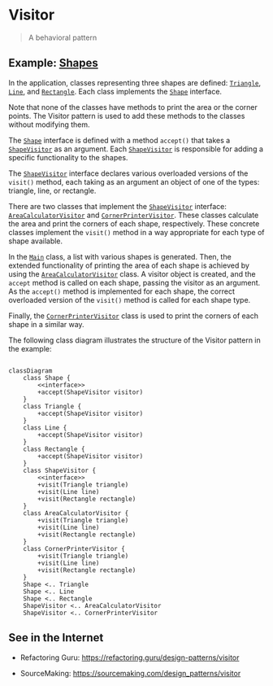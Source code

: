 # Visitor

> A behavioral pattern

## Example: [Shapes](../../src/main/java/visitor/shapes)

In the application, classes representing three shapes are defined: [`Triangle`](../../src/main/java/visitor/shapes/Triangle.java), [`Line`](../../src/main/java/visitor/shapes/Line.java), and [`Rectangle`](../../src/main/java/visitor/shapes/Rectangle.java). Each class implements the [`Shape`](../../src/main/java/visitor/shapes/Shape.java) interface.

Note that none of the classes have methods to print the area or the corner points. The Visitor pattern is used to add these methods to the classes without modifying them.

The [`Shape`](../../src/main/java/visitor/shapes/Shape.java) interface is defined with a method `accept()` that takes a [`ShapeVisitor`](../../src/main/java/visitor/shapes/ShapeVisitor.java) as an argument. Each [`ShapeVisitor`](../../src/main/java/visitor/shapes/ShapeVisitor.java) is responsible for adding a specific functionality to the shapes.

The [`ShapeVisitor`](../../src/main/java/visitor/shapes/ShapeVisitor.java) interface declares various overloaded versions of the `visit()` method, each taking as an argument an object of one of the types: triangle, line, or rectangle.

There are two classes that implement the [`ShapeVisitor`](../../src/main/java/visitor/shapes/ShapeVisitor.java) interface: [`AreaCalculatorVisitor`](../../src/main/java/visitor/shapes/AreaCalculatorVisitor.java) and [`CornerPrinterVisitor`](../../src/main/java/visitor/shapes/CornerPrinterVisitor.java). These classes calculate the area and print the corners of each shape, respectively. These concrete classes implement the `visit()` method in a way appropriate for each type of shape available.

In the [`Main`](../../src/main/java/visitor/shapes/Main.java) class, a list with various shapes is generated. Then, the extended functionality of printing the area of each shape is achieved by using the [`AreaCalculatorVisitor`](../../src/main/java/visitor/shapes/AreaCalculatorVisitor.java) class. A visitor object is created, and the `accept` method is called on each shape, passing the visitor as an argument. As the `accept()` method is implemented for each shape, the correct overloaded version of the `visit()` method is called for each shape type.

Finally, the [`CornerPrinterVisitor`](../../src/main/java/visitor/shapes/CornerPrinterVisitor.java) class is used to print the corners of each shape in a similar way.

The following class diagram illustrates the structure of the Visitor pattern in the example:

```mermaid

classDiagram
    class Shape {
        <<interface>>
        +accept(ShapeVisitor visitor)
    }
    class Triangle {
        +accept(ShapeVisitor visitor)
    }
    class Line {
        +accept(ShapeVisitor visitor)
    }
    class Rectangle {
        +accept(ShapeVisitor visitor)
    }
    class ShapeVisitor {
        <<interface>>
        +visit(Triangle triangle)
        +visit(Line line)
        +visit(Rectangle rectangle)
    }
    class AreaCalculatorVisitor {
        +visit(Triangle triangle)
        +visit(Line line)
        +visit(Rectangle rectangle)
    }
    class CornerPrinterVisitor {
        +visit(Triangle triangle)
        +visit(Line line)
        +visit(Rectangle rectangle)
    }
    Shape <.. Triangle
    Shape <.. Line
    Shape <.. Rectangle
    ShapeVisitor <.. AreaCalculatorVisitor
    ShapeVisitor <.. CornerPrinterVisitor
```

## See in the Internet

- Refactoring Guru: https://refactoring.guru/design-patterns/visitor

- SourceMaking: https://sourcemaking.com/design_patterns/visitor





